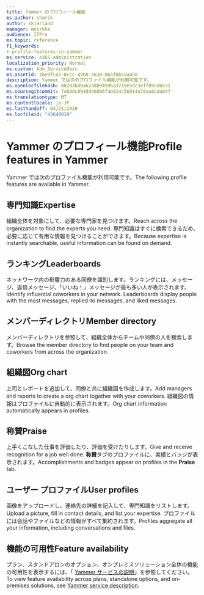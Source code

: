 ```yaml
---
title: Yammer のプロフィール機能
ms.author: sharik
author: skjerland
manager: mnirkhe
audience: ITPro
ms.topic: reference
f1_keywords:
- profile-features-in-yammer
ms.service: o365-administration
localization_priority: Normal
ms.custom: Adm_ServiceDesc
ms.assetid: 1be9fca5-8ccc-49b8-a638-065f0b5aa450
description: Yammer では次のプロファイル機能が利用可能です。
ms.openlocfilehash: 88203bd0a62a8094596a3719e5dc3eff09cd6e31
ms.sourcegitcommit: 7a68dc894dde0d06fab014c56914a78aa8cda847
ms.translationtype: MT
ms.contentlocale: ja-JP
ms.lasthandoff: 04/21/2020
ms.locfileid: "43640018"
---
```

# <a name="profile-features-in-yammer"></a><span data-ttu-id="b131a-103">Yammer のプロフィール機能</span><span class="sxs-lookup"><span data-stu-id="b131a-103">Profile features in Yammer</span></span>

<span data-ttu-id="b131a-104">Yammer では次のプロファイル機能が利用可能です。</span><span class="sxs-lookup"><span data-stu-id="b131a-104">The following profile features are available in Yammer.</span></span>
 
## <a name="expertise"></a><span data-ttu-id="b131a-105">専門知識</span><span class="sxs-lookup"><span data-stu-id="b131a-105">Expertise</span></span>

<span data-ttu-id="b131a-106">組織全体を対象にして、必要な専門家を見つけます。</span><span class="sxs-lookup"><span data-stu-id="b131a-106">Reach across the organization to find the experts you need.</span></span> <span data-ttu-id="b131a-107">専門知識はすぐに検索できるため、必要に応じて有用な情報を見つけることができます。</span><span class="sxs-lookup"><span data-stu-id="b131a-107">Because expertise is instantly searchable, useful information can be found on demand.</span></span>

## <a name="leaderboards"></a><span data-ttu-id="b131a-108">ランキング</span><span class="sxs-lookup"><span data-stu-id="b131a-108">Leaderboards</span></span>

<span data-ttu-id="b131a-p102">ネットワーク内の影響力のある同僚を識別します。ランキングには、メッセージ、返信メッセージ、「いいね！」メッセージが最も多い人が表示されます。</span><span class="sxs-lookup"><span data-stu-id="b131a-p102">Identify influential coworkers in your network. Leaderboards display people with the most messages, replied-to messages, and liked messages.</span></span>

## <a name="member-directory"></a><span data-ttu-id="b131a-111">メンバーディレクトリ</span><span class="sxs-lookup"><span data-stu-id="b131a-111">Member directory</span></span>

<span data-ttu-id="b131a-112">メンバーディレクトリを参照して、組織全体からチームや同僚の人を検索します。</span><span class="sxs-lookup"><span data-stu-id="b131a-112">Browse the member directory to find people on your team and coworkers from across the organization.</span></span>
  
## <a name="org-chart"></a><span data-ttu-id="b131a-113">組織図</span><span class="sxs-lookup"><span data-stu-id="b131a-113">Org chart</span></span>

<span data-ttu-id="b131a-114">上司とレポートを追加して、同僚と共に組織図を作成します。</span><span class="sxs-lookup"><span data-stu-id="b131a-114">Add managers and reports to create a org chart together with your coworkers.</span></span> <span data-ttu-id="b131a-115">組織図の情報はプロファイルに自動的に表示されます。</span><span class="sxs-lookup"><span data-stu-id="b131a-115">Org chart information automatically appears in profiles.</span></span>
  
## <a name="praise"></a><span data-ttu-id="b131a-116">称賛</span><span class="sxs-lookup"><span data-stu-id="b131a-116">Praise</span></span>

<span data-ttu-id="b131a-117">上手くこなした仕事を評価したり、評価を受けたりします。</span><span class="sxs-lookup"><span data-stu-id="b131a-117">Give and receive recognition for a job well done.</span></span> <span data-ttu-id="b131a-118">**称賛**タブのプロファイルに、実績とバッジが表示されます。</span><span class="sxs-lookup"><span data-stu-id="b131a-118">Accomplishments and badges appear on profiles in the **Praise** tab.</span></span>
 
## <a name="user-profiles"></a><span data-ttu-id="b131a-119">ユーザー プロファイル</span><span class="sxs-lookup"><span data-stu-id="b131a-119">User profiles</span></span>

<span data-ttu-id="b131a-120">画像をアップロードし、連絡先の詳細を記入して、専門知識をリストします。</span><span class="sxs-lookup"><span data-stu-id="b131a-120">Upload a picture, fill in contact details, and list your expertise.</span></span> <span data-ttu-id="b131a-121">プロファイルには会話やファイルなどの情報がすべて集約されます。</span><span class="sxs-lookup"><span data-stu-id="b131a-121">Profiles aggregate all your information, including conversations and files.</span></span>
  
## <a name="feature-availability"></a><span data-ttu-id="b131a-122">機能の可用性</span><span class="sxs-lookup"><span data-stu-id="b131a-122">Feature availability</span></span>

<span data-ttu-id="b131a-123">プラン、スタンドアロンのオプション、オンプレミスソリューション全体の機能の可用性を表示するには、「 [Yammer サービスの説明](yammer-service-description.md)」を参照してください。</span><span class="sxs-lookup"><span data-stu-id="b131a-123">To view feature availability across plans, standalone options, and on-premises solutions, see [Yammer service description](yammer-service-description.md).</span></span>
  

